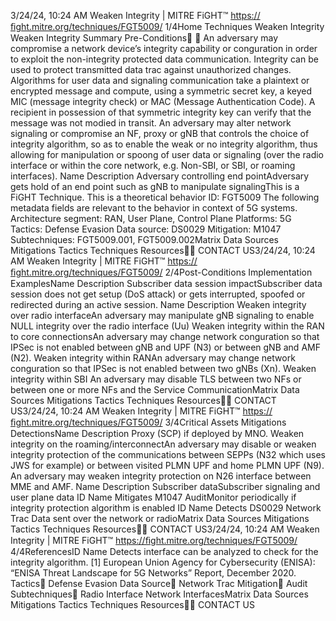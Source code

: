 3/24/24, 10:24 AM Weaken Integrity | MITRE FiGHT™
https://ﬁght.mitre.org/techniques/FGT5009/ 1/4Home Techniques Weaken Integrity
Weaken Integrity
Summary
Pre-Conditions󰅂 󰅂
An adversary may compromise a network device’s integrity
capability or con guration in order to exploit the non-integrity
protected data communication.
Integrity can be used to protect transmitted data tra c
against unauthorized changes. Algorithms for user data and
signaling communication take a plaintext or encrypted
message and compute, using a symmetric secret key, a keyed
MIC (message integrity check) or MAC (Message
Authentication Code). A recipient in possession of that
symmetric integrity key can verify that the message was not
modi ed in transit.
An adversary may alter network signaling or compromise an
NF, proxy or gNB that controls the choice of integrity
algorithm, so as to enable the weak or no integrity algorithm,
thus allowing for manipulation or spoo ng of user data or
signaling (over the radio interface or within the core network,
e.g. Non-SBI, or SBI, or roaming interfaces).
Name Description
Adversary controlling end pointAdversary gets hold of
an end point such as
gNB to manipulate
signalingThis is a FiGHT Technique.
This is a theoretical behavior
ID: FGT5009
The following metadata
fields are relevant to the
behavior in context of 5G
systems.
Architecture segment: RAN,
User Plane, Control Plane
Platforms: 5G
Tactics: Defense Evasion
Data source: DS0029
Mitigation: M1047
Subtechniques:
FGT5009.001, FGT5009.002Matrix Data Sources Mitigations Tactics Techniques Resources󰍝󰇙
CONTACT US3/24/24, 10:24 AM Weaken Integrity | MITRE FiGHT™
https://ﬁght.mitre.org/techniques/FGT5009/ 2/4Post-Conditions
Implementation ExamplesName Description
Subscriber data session impactSubscriber data session
does not get setup (DoS
attack) or gets
interrupted, spoofed or
redirected during an
active session.
Name Description
Weaken integrity over radio
interfaceAn adversary may
manipulate gNB
signaling to enable
NULL integrity over the
radio interface (Uu)
Weaken integrity within the RAN
to core connectionsAn adversary may
change network
con guration so that
IPSec is not enabled
between gNB and UPF
(N3) or between gNB
and AMF (N2).
Weaken integrity within RANAn adversary may
change network
con guration so that
IPSec is not enabled
between two gNBs (Xn).
Weaken integrity within SBI An adversary may
disable TLS between
two NFs or between one
or more NFs and the
Service CommunicationMatrix Data Sources Mitigations Tactics Techniques Resources󰍝󰇙
CONTACT US3/24/24, 10:24 AM Weaken Integrity | MITRE FiGHT™
https://ﬁght.mitre.org/techniques/FGT5009/ 3/4Critical Assets
Mitigations
DetectionsName Description
Proxy (SCP) if deployed
by MNO.
Weaken integrity on the
roaming/interconnectAn adversary may
disable or weaken
integrity protection of
the communications
between SEPPs (N32
which uses JWS for
example) or between
visited PLMN UPF and
home PLMN UPF (N9).
An adversary may
weaken integrity
protection on N26
interface between MME
and AMF.
Name Description
Subscriber dataSubscriber signaling
and user plane data
ID Name Mitigates
M1047 AuditMonitor periodically if
integrity protection
algorithm is enabled
ID Name Detects
DS0029 Network Tra c Data sent over the
network or radioMatrix Data Sources Mitigations Tactics Techniques Resources󰍝󰇙
CONTACT US3/24/24, 10:24 AM Weaken Integrity | MITRE FiGHT™
https://ﬁght.mitre.org/techniques/FGT5009/ 4/4ReferencesID Name Detects
interface can be
analyzed to check for
the integrity algorithm.
[1] European Union Agency for Cybersecurity (ENISA): “ENISA
Threat Landscape for 5G Networks” Report, December 2020.
Tactics󰅀
Defense Evasion
Data Source󰅀
Network Tra c
Mitigation󰅀
Audit
Subtechniques󰅀
Radio Interface
Network InterfacesMatrix Data Sources Mitigations Tactics Techniques Resources󰍝󰇙
CONTACT US